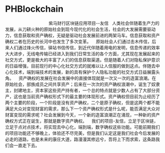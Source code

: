 # PHBlockchain
                                     紫马财行区块链应用项目--友信
    人类社会伴随着生产力的发展，从刀耕火种的原始社会到现今现代化的社会生活，社会的大发展需要驱动力，信息获取和资产确权，无疑是驱动社会发展前进的两架马车。信息获取和资产确权二者在历史的长河中也发生了多次变革。
    原始社会人们通过击木传信，后来人们通过烽火传信，驿站书信传信，到近代伴随着用电的发明，信息传递的效率大大进步，无线电传输已经进入到我们日常生活的各个方面，尤其现在发展起来的社交方式，更是极大的丰富了人们的信息获取渠道。但是随着人们对隐私保护意识的日益增强，目前现行的中心化社交方式的就难以让人信服的做到这点。伴随去中心化技术，端到端技术的发展，新的具有保护个人隐私功能的社交方式日益展露头角。
    资产确权的发展在社会发展中的直接体现就是一次又一次的造富浪潮。在原始社会，部族成员之间共享资产；后来在一次次的资产确权浪潮中，诞生了奴隶主，封建地主，资本家这些资产持有者，一个总的特点就是少数人占有了大部分资产，这也是当前资产确权形式下的最主要的体现形式。资产确权但目前为止经历了两个主要的阶段，一个阶段是没有资产确权，二个是原子确权，但是这两个都不能满足大众对变现财富的需求，那么下一个资产确权形式是什么呢，能否满足大众对财富变现的需求呢？社会发展到今天，一个新的造富浪潮正在涌现，一种新的资产确权方式正在诞生，那就是数字资产确权。
    我们的项目-友信，立足于区块链，立足于点对点技术，将实现去中心化，端到端，数字确权这些功能。可能前期我们的项目功能还不够晚上，体验还不尽完美，但是我们认定这是我们社会今后发展的必走的道路，也是未来的康庄大道，路漫漫其修远兮，吾将上下而求索，这条路我们会一直走下去。
